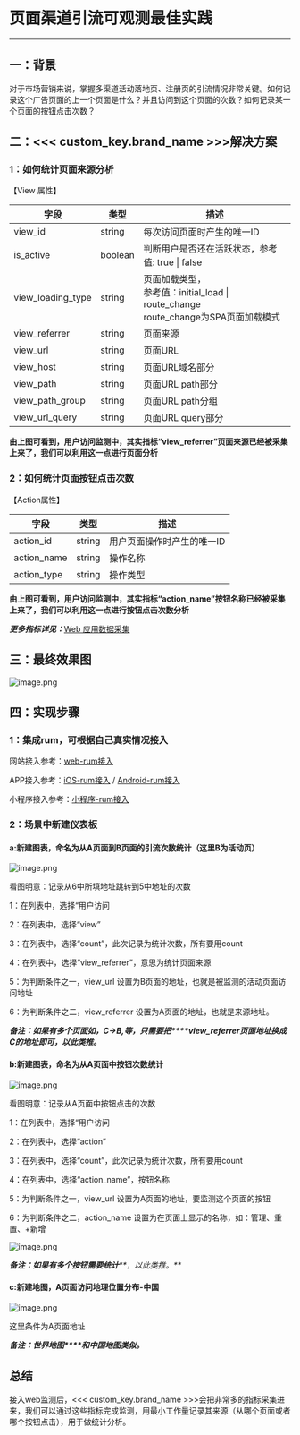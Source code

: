 # 页面渠道引流可观测最佳实践

---

## 一：背景

对于市场营销来说，掌握多渠道活动落地页、注册页的引流情况非常关键。如何记录这个广告页面的上一个页面是什么？并且访问到这个页面的次数？如何记录某一个页面的按钮点击次数？

## 二：<<< custom_key.brand_name >>>解决方案

### 1：如何统计页面来源分析

【View 属性】

| **字段** | **类型** | **描述** |
| --- | --- | --- |
| view_id | string | 每次访问页面时产生的唯一ID |
| is_active | boolean | 判断用户是否还在活跃状态，参考值: true &#124; false |
| view_loading_type | string | 页面加载类型，<br />参考值：initial_load &#124; route_change<br />route_change为SPA页面加载模式 |
| view_referrer | string | 页面来源 |
| view_url | string | 页面URL |
| view_host | string | 页面URL域名部分 |
| view_path | string | 页面URL path部分 |
| view_path_group | string | 页面URL path分组 |
| view_url_query | string | 页面URL query部分 |

**由上图可看到，用户访问监测中，其实指标“view_referrer”页面来源已经被采集上来了，我们可以利用这一点进行页面分析**

### 2：如何统计页面按钮点击次数


【Action属性】

| **字段** | **类型** | **描述** |
| --- | --- | --- |
| action_id | string | 用户页面操作时产生的唯一ID |
| action_name | string | 操作名称 |
| action_type | string | 操作类型 |

**由上图可看到，用户访问监测中，其实指标“action_name”按钮名称已经被采集上来了，我们可以利用这一点进行按钮点击次数分析**

_**更多指标详见：**_[Web 应用数据采集](/real-user-monitoring/web/app-data-collection/)

## 三：最终效果图

![image.png](../images/page-5.png)

## 四：实现步骤

### 1：集成rum，可根据自己真实情况接入

网站接入参考：[web-rum接入](/real-user-monitoring/web/app-access/)

APP接入参考：[iOS-rum接入](/real-user-monitoring/ios/app-access/) / [Android-rum接入](/real-user-monitoring/android/app-access/)

小程序接入参考：[小程序-rum接入](/real-user-monitoring/miniapp/app-access/)


### 2：场景中新建仪表板

####       a:新建图表，命名为从A页面到B页面的引流次数统计（这里B为活动页）

![image.png](../images/page-1.png)

看图明意：记录从6中所填地址跳转到5中地址的次数

1：在列表中，选择“用户访问

2：在列表中，选择“view”

3：在列表中，选择“count”，此次记录为统计次数，所有要用count

4：在列表中，选择“view_referrer”，意思为统计页面来源

5：为判断条件之一，view_url 设置为B页面的地址，也就是被监测的活动页面访问地址

6：为判断条件之二，view_referrer  设置为A页面的地址，也就是来源地址。

_**备注：如果有多个页面如，C->B,等，只需要把****view_referrer页面地址换成C的地址即可，以此类推。**_

#### b:新建图表，命名为从A页面中按钮次数统计

![image.png](../images/page-2.png)

看图明意：记录从A页面中按钮点击的次数

1：在列表中，选择“用户访问

2：在列表中，选择“action”

3：在列表中，选择“count”，此次记录为统计次数，所有要用count

4：在列表中，选择“action_name”，按钮名称

5：为判断条件之一，view_url 设置为A页面的地址，要监测这个页面的按钮

6：为判断条件之二，action_name  设置为在页面上显示的名称，如：管理、重置、+新增

![image.png](../images/page-3.png)

_**备注：如果有多个按钮需要统计****，以此类推。**_

#### c:新建地图，A页面访问地理位置分布-中国

![image.png](../images/page-4.png)

这里条件为A页面地址

_**备注：世界地图****和中国地图类似。**_
## 总结
接入web监测后，<<< custom_key.brand_name >>>会把非常多的指标采集进来，我们可以通过这些指标完成监测，用最小工作量记录其来源（从哪个页面或者哪个按钮点击），用于做统计分析。
